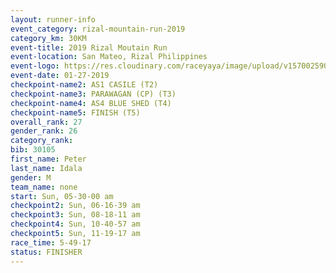 ```yaml
---
layout: runner-info 
event_category: rizal-mountain-run-2019 
category_km: 30KM 
event-title: 2019 Rizal Moutain Run 
event-location: San Mateo, Rizal Philippines 
event-logo: https://res.cloudinary.com/raceyaya/image/upload/v1570025909/logo/rizal-mountain_gkfete.jpg 
event-date: 01-27-2019 
checkpoint-name2: AS1 CASILE (T2) 
checkpoint-name3: PARAWAGAN (CP) (T3) 
checkpoint-name4: AS4 BLUE SHED (T4) 
checkpoint-name5: FINISH (T5) 
overall_rank: 27
gender_rank: 26
category_rank: 
bib: 30105
first_name: Peter
last_name: Idala
gender: M
team_name: none
start: Sun, 05-30-00 am
checkpoint2: Sun, 06-16-39 am
checkpoint3: Sun, 08-18-11 am
checkpoint4: Sun, 10-40-57 am
checkpoint5: Sun, 11-19-17 am
race_time: 5-49-17
status: FINISHER
---
```

